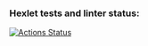 ### Hexlet tests and linter status:

[![Actions Status](https://github.com/dzhalilovmikhail/frontend-project-44/workflows/hexlet-check/badge.svg)](https://github.com/dzhalilovmikhail/frontend-project-44/actions)
